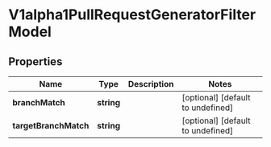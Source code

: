 # V1alpha1PullRequestGeneratorFilterModel

## Properties

Name | Type | Description | Notes
------------ | ------------- | ------------- | -------------
**branchMatch** | **string** |  | [optional] [default to undefined]
**targetBranchMatch** | **string** |  | [optional] [default to undefined]


